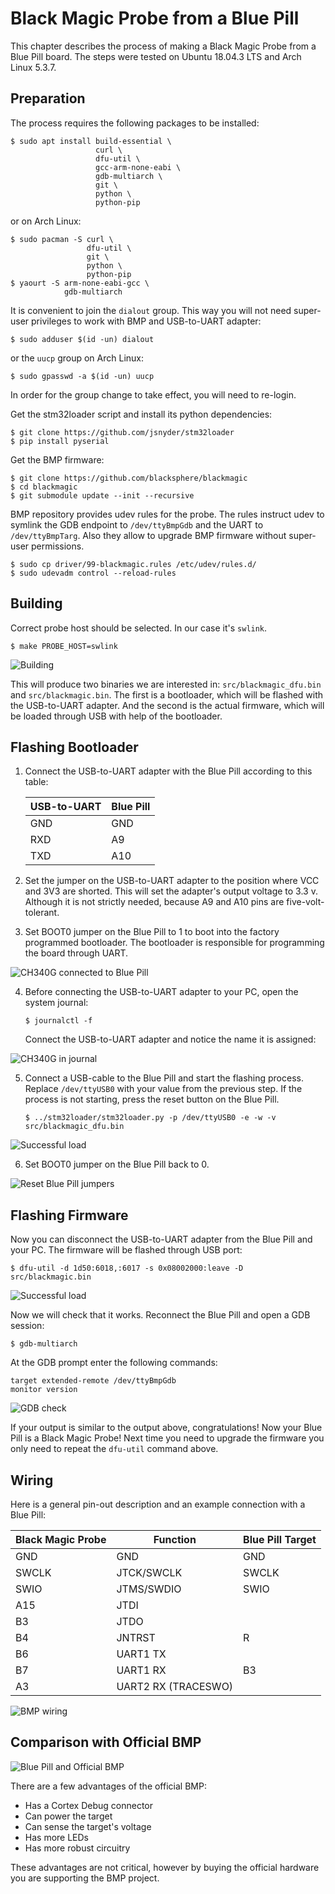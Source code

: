 # Black Magic Probe from a Blue Pill

This chapter describes the process of making a Black Magic Probe from a Blue
Pill board. The steps were tested on Ubuntu 18.04.3 LTS and Arch Linux 5.3.7.

## Preparation

The process requires the following packages to be installed:

```shell
$ sudo apt install build-essential \
                   curl \
                   dfu-util \
                   gcc-arm-none-eabi \
                   gdb-multiarch \
                   git \
                   python \
                   python-pip
```

or on Arch Linux:

```
$ sudo pacman -S curl \
                 dfu-util \
                 git \
                 python \
                 python-pip
$ yaourt -S arm-none-eabi-gcc \
            gdb-multiarch
```

It is convenient to join the `dialout` group. This way you will not need
super-user privileges to work with BMP and USB-to-UART adapter:

```shell
$ sudo adduser $(id -un) dialout
```

or the `uucp` group on Arch Linux:

```shell
$ sudo gpasswd -a $(id -un) uucp
```

In order for the group change to take effect, you will need to re-login.

Get the stm32loader script and install its python dependencies:

```shell
$ git clone https://github.com/jsnyder/stm32loader
$ pip install pyserial
```

Get the BMP firmware:

```shell
$ git clone https://github.com/blacksphere/blackmagic
$ cd blackmagic
$ git submodule update --init --recursive
```

BMP repository provides udev rules for the probe. The rules instruct udev to
symlink the GDB endpoint to `/dev/ttyBmpGdb` and the UART to
`/dev/ttyBmpTarg`. Also they allow to upgrade BMP firmware without super-user
permissions.

```shell
$ sudo cp driver/99-blackmagic.rules /etc/udev/rules.d/
$ sudo udevadm control --reload-rules
```

## Building

Correct probe host should be selected. In our case it's `swlink`.

```shell
$ make PROBE_HOST=swlink
```

![Building](./assets/blackmagic-make.png)

This will produce two binaries we are interested in: `src/blackmagic_dfu.bin`
and `src/blackmagic.bin`. The first is a bootloader, which will be flashed with
the USB-to-UART adapter. And the second is the actual firmware, which will be
loaded through USB with help of the bootloader.

## Flashing Bootloader

1. Connect the USB-to-UART adapter with the Blue Pill according to this table:

   | USB-to-UART | Blue Pill |
   |-------------|-----------|
   | GND         | GND       |
   | RXD         | A9        |
   | TXD         | A10       |

2. Set the jumper on the USB-to-UART adapter to the position where VCC and 3V3
   are shorted. This will set the adapter's output voltage to 3.3 v. Although it
   is not strictly needed, because A9 and A10 pins are five-volt-tolerant.

3. Set BOOT0 jumper on the Blue Pill to 1 to boot into the factory programmed
   bootloader. The bootloader is responsible for programming the board through
   UART.

![CH340G connected to Blue Pill](./assets/bluepill-ch340g.jpg)

4. Before connecting the USB-to-UART adapter to your PC, open the system
   journal:

   ```shell
   $ journalctl -f
   ```

   Connect the USB-to-UART adapter and notice the name it is assigned:

![CH340G in journal](./assets/ch340g-journal.png)

5. Connect a USB-cable to the Blue Pill and start the flashing process. Replace
   `/dev/ttyUSB0` with your value from the previous step. If the process is not
   starting, press the reset button on the Blue Pill.

   ```shell
   $ ../stm32loader/stm32loader.py -p /dev/ttyUSB0 -e -w -v src/blackmagic_dfu.bin
   ```

![Successful load](./assets/stm32loader.png)

6. Set BOOT0 jumper on the Blue Pill back to 0.

![Reset Blue Pill jumpers](./assets/bluepill-jumpers.jpg)

## Flashing Firmware

Now you can disconnect the USB-to-UART adapter from the Blue Pill and your
PC. The firmware will be flashed through USB port:

```shell
$ dfu-util -d 1d50:6018,:6017 -s 0x08002000:leave -D src/blackmagic.bin
```

![Successful load](./assets/dfu-util.png)

Now we will check that it works. Reconnect the Blue Pill and open a GDB session:

```shell
$ gdb-multiarch
```

At the GDB prompt enter the following commands:

```text
target extended-remote /dev/ttyBmpGdb
monitor version
```

![GDB check](./assets/gdb-monitor-version.png)

If your output is similar to the output above, congratulations! Now your Blue
Pill is a Black Magic Probe! Next time you need to upgrade the firmware you only
need to repeat the `dfu-util` command above.

## Wiring

Here is a general pin-out description and an example connection with a Blue
Pill:

| Black Magic Probe | Function            | Blue Pill Target |
|-------------------|---------------------|------------------|
| GND               | GND                 | GND              |
| SWCLK             | JTCK/SWCLK          | SWCLK            |
| SWIO              | JTMS/SWDIO          | SWIO             |
| A15               | JTDI                |                  |
| B3                | JTDO                |                  |
| B4                | JNTRST              | R                |
| B6                | UART1 TX            |                  |
| B7                | UART1 RX            | B3               |
| A3                | UART2 RX (TRACESWO) |                  |

![BMP wiring](./assets/bmp-wiring.jpg)

## Comparison with Official BMP

![Blue Pill and Official BMP](./assets/official-bmp-comparison.jpg)

There are a few advantages of the official BMP:

- Has a Cortex Debug connector
- Can power the target
- Can sense the target's voltage
- Has more LEDs
- Has more robust circuitry

These advantages are not critical, however by buying the official hardware you
are supporting the BMP project.
